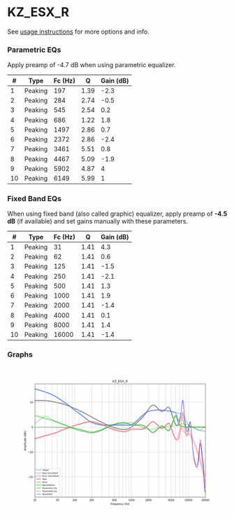 # KZ_ESX_R
See [usage instructions](https://github.com/jaakkopasanen/AutoEq#usage) for more options and info.

### Parametric EQs
Apply preamp of -4.7 dB when using parametric equalizer.

|   # | Type    |   Fc (Hz) |    Q |   Gain (dB) |
|-----|---------|-----------|------|-------------|
|   1 | Peaking |       197 | 1.39 |        -2.3 |
|   2 | Peaking |       284 | 2.74 |        -0.5 |
|   3 | Peaking |       545 | 2.54 |         0.2 |
|   4 | Peaking |       686 | 1.22 |         1.8 |
|   5 | Peaking |      1497 | 2.86 |         0.7 |
|   6 | Peaking |      2372 | 2.86 |        -2.4 |
|   7 | Peaking |      3461 | 5.51 |         0.8 |
|   8 | Peaking |      4467 | 5.09 |        -1.9 |
|   9 | Peaking |      5902 | 4.87 |         4   |
|  10 | Peaking |      6149 | 5.99 |         1   |

### Fixed Band EQs
When using fixed band (also called graphic) equalizer, apply preamp of **-4.5 dB** (if available) and set gains manually with these parameters.

|   # | Type    |   Fc (Hz) |    Q |   Gain (dB) |
|-----|---------|-----------|------|-------------|
|   1 | Peaking |        31 | 1.41 |         4.3 |
|   2 | Peaking |        62 | 1.41 |         0.6 |
|   3 | Peaking |       125 | 1.41 |        -1.5 |
|   4 | Peaking |       250 | 1.41 |        -2.1 |
|   5 | Peaking |       500 | 1.41 |         1.3 |
|   6 | Peaking |      1000 | 1.41 |         1.9 |
|   7 | Peaking |      2000 | 1.41 |        -1.4 |
|   8 | Peaking |      4000 | 1.41 |         0.1 |
|   9 | Peaking |      8000 | 1.41 |         1.4 |
|  10 | Peaking |     16000 | 1.41 |        -1.4 |

### Graphs
![](./KZ_ESX_R.png)

